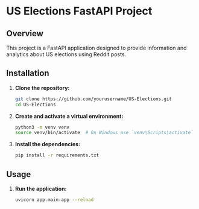 # US Elections FastAPI Project

## Overview
This project is a FastAPI application designed to provide information and analytics about US elections using Reddit posts.

## Installation

1. **Clone the repository:**
    ```bash
    git clone https://github.com/yourusername/US-Elections.git
    cd US-Elections
    ```

2. **Create and activate a virtual environment:**
    ```bash
    python3 -m venv venv
    source venv/bin/activate  # On Windows use `venv\Scripts\activate`
    ```

3. **Install the dependencies:**
    ```bash
    pip install -r requirements.txt
    ```

## Usage

1. **Run the application:**
    ```bash
    uvicorn app.main:app --reload
    ```